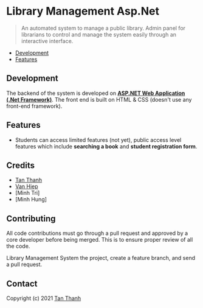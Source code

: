 # Library Management Asp.Net

> An automated system to manage a public library. Admin panel for librarians to control and manage the system easily through an interactive interface.

 + [Development](#development)
 + [Features](#features)

## Development

The backend of the system is developed on **[ASP.NET Web Application (.Net Framework)](https://dotnet.microsoft.com/apps/aspnet)**. The front end is built on HTML & CSS (doesn't use any front-end framework).

## Features

 + Students can access limited features (not yet), public access level features which include **searching a book** and **student registration form**.

## Credits

- [Tan Thanh](https://github.com/tanthanhdev)
- [Van Hiep](https://github.com/vanhiep6518)
- [Minh Tri]
- [Minh Hung]

Contributing
------------
All code contributions must go through a pull request and approved by a core developer before being merged.
This is to ensure proper review of all the code.

Library Management System the project, create a feature branch, and send a pull request.

Contact
-------
Copyright (c) 2021 [Tan Thanh](https://github.com/tanthanhdev)
